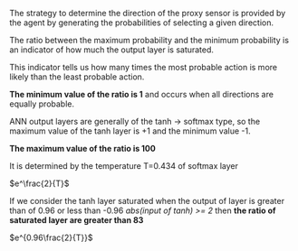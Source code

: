 The strategy to determine the direction of the proxy sensor is provided by the agent by generating the probabilities of selecting a given direction.

The ratio between the maximum probability and the minimum probability is an indicator of how much the output layer is saturated.

This indicator tells us how many times the most probable action is more likely than the least probable action.

**The minimum value of the ratio is 1** and occurs when all directions are equally probable.

ANN output layers are generally of the tanh -> softmax type, so the maximum value of the tanh layer is +1 and the minimum value -1.

**The maximum value of the ratio is 100**

It is determined by the temperature T=0.434 of softmax layer

$e^\frac{2}{T}$

 If we consider the tanh layer saturated when the output of layer is greater than of 0.96 or less than -0.96 _abs(input of tanh) >= 2_ then **the ratio of saturated layer are greater than 83**
 
 $e^{0.96\frac{2}{T}}$
